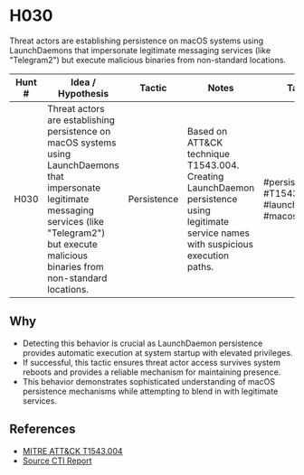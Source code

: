 # H030

Threat actors are establishing persistence on macOS systems using LaunchDaemons that impersonate legitimate messaging services (like "Telegram2") but execute malicious binaries from non-standard locations.

| Hunt #       | Idea / Hypothesis                                                      | Tactic         | Notes                                                                              | Tags                           | Submitter           |
|--------------|-------------------------------------------------------------------------|----------------|------------------------------------------------------------------------------------|--------------------------------|---------------------|
| H030    | Threat actors are establishing persistence on macOS systems using LaunchDaemons that impersonate legitimate messaging services (like "Telegram2") but execute malicious binaries from non-standard locations. | Persistence | Based on ATT&CK technique T1543.004. Creating LaunchDaemon persistence using legitimate service names with suspicious execution paths. | #persistence #T1543.004 #launchdaemon #macos | [Sydney Marrone](https://www.linkedin.com/in/sydneymarrone/) |

## Why
- Detecting this behavior is crucial as LaunchDaemon persistence provides automatic execution at system startup with elevated privileges.
- If successful, this tactic ensures threat actor access survives system reboots and provides a reliable mechanism for maintaining presence.
- This behavior demonstrates sophisticated understanding of macOS persistence mechanisms while attempting to blend in with legitimate services.

## References
- [MITRE ATT&CK T1543.004](https://attack.mitre.org/techniques/T1543/004/)
- [Source CTI Report](https://www.huntress.com/blog/inside-bluenoroff-web3-intrusion-analysis)
